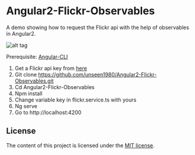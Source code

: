# Angular2-Flickr-Observables
A demo showing how to request the Flickr api with the help of observables in Angular2.

![alt tag](https://github.com/unseen1980/Angular2-Flickr-Observables/raw/master/Angular%202%20Flickr%20observables(small).gif)

Prerequisite: [Angular-CLI](https://github.com/angular/angular-cli)

1. Get a Flickr api key from [here](https://www.flickr.com/services/api/misc.api_keys.html)
2. Git clone https://github.com/unseen1980/Angular2-Flickr-Observables.git
3. Cd Angular2-Flickr-Observables
4. Npm install
5. Change variable key in flickr.service.ts with yours
6. Ng serve
7. Go to http://localhost:4200


## License

The content of this project is licensed under the [MIT license](http://opensource.org/licenses/mit-license.php).
